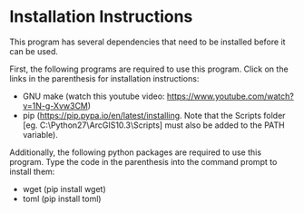 Installation Instructions
==========================

This program has several dependencies that need to be installed before it can be used.

First, the following programs are required to use this program. Click on the links in the parenthesis for installation instructions:

* GNU make (watch this youtube video: https://www.youtube.com/watch?v=1N-g-Xvw3CM)
* pip (https://pip.pypa.io/en/latest/installing. Note that the Scripts folder [eg. C:\Python27\ArcGIS10.3\Scripts] must also be added to the PATH variable).

Additionally, the following python packages are required to use this program. Type the code in the parenthesis into the command prompt to install them:

* wget (pip install wget)
* toml (pip install toml)

